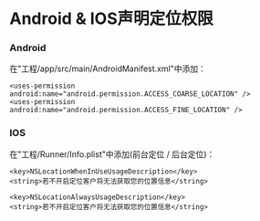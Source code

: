 # Android & IOS声明定位权限

### Android

在"工程/app/src/main/AndroidManifest.xml"中添加：

```
<uses-permission android:name="android.permission.ACCESS_COARSE_LOCATION" />
<uses-permission android:name="android.permission.ACCESS_FINE_LOCATION" />
```



### IOS

在"工程/Runner/Info.plist"中添加(前台定位 / 后台定位)：

```
<key>NSLocationWhenInUseUsageDescription</key>
<string>若不开启定位客户将无法获取您的位置信息</string>

<key>NSLocationAlwaysUsageDescription</key>
<string>若不开启定位客户将无法获取您的位置信息</string>
```

